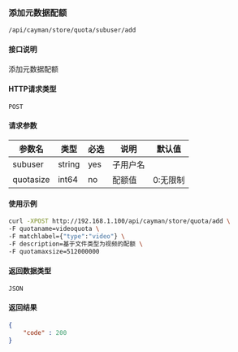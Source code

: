 ### 添加元数据配额
`/api/cayman/store/quota/subuser/add`

#### 接口说明
添加元数据配额 

#### HTTP请求类型
`POST`

#### 请求参数
|参数名|类型|必选|说明|默认值|
|--|--|--|--|--|
|subuser|string|yes|子用户名||
|quotasize|int64|no|配额值|0:无限制|

#### 使用示例
```sh
curl -XPOST http://192.168.1.100/api/cayman/store/quota/add \
-F quotaname=videoquota \
-F matchlabel={"type":"video"} \
-F description=基于文件类型为视频的配额 \
-F quotamaxsize=512000000
```

#### 返回数据类型
`JSON`

#### 返回结果
```json
{
    "code" : 200
}
```